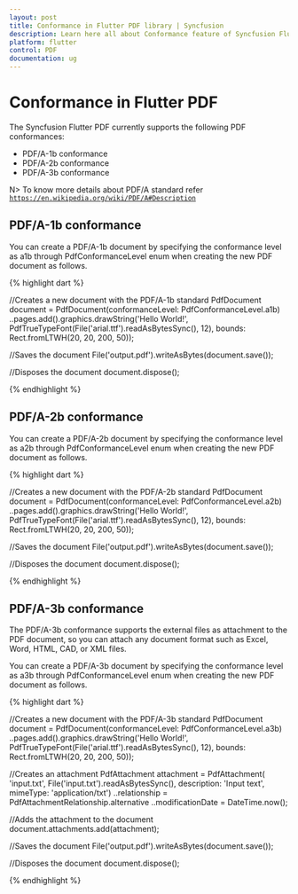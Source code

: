 ```yaml
---
layout: post
title: Conformance in Flutter PDF library | Syncfusion
description: Learn here all about Conformance feature of Syncfusion Flutter PDF library and more.
platform: flutter
control: PDF
documentation: ug
---
```


# Conformance in Flutter PDF

The Syncfusion Flutter PDF currently supports the following PDF conformances:

* PDF/A-1b conformance
* PDF/A-2b conformance
* PDF/A-3b conformance

N> To know more details about PDF/A standard refer [`https://en.wikipedia.org/wiki/PDF/A#Description`](https://en.wikipedia.org/wiki/PDF/A#Description)

## PDF/A-1b conformance

You can create a PDF/A-1b document by specifying the conformance level as a1b through PdfConformanceLevel enum when creating the new PDF document as follows.

{% highlight dart %}

//Creates a new document with the PDF/A-1b standard
PdfDocument document = PdfDocument(conformanceLevel: PdfConformanceLevel.a1b)
  ..pages.add().graphics.drawString('Hello World!',
      PdfTrueTypeFont(File('arial.ttf').readAsBytesSync(), 12),
      bounds: Rect.fromLTWH(20, 20, 200, 50));

//Saves the document
File('output.pdf').writeAsBytes(document.save());

//Disposes the document
document.dispose();

{% endhighlight %}

## PDF/A-2b conformance

You can create a PDF/A-2b document by specifying the conformance level as a2b through PdfConformanceLevel enum when creating the new PDF document as follows.

{% highlight dart %}

//Creates a new document with the PDF/A-2b standard
PdfDocument document = PdfDocument(conformanceLevel: PdfConformanceLevel.a2b)
  ..pages.add().graphics.drawString('Hello World!',
      PdfTrueTypeFont(File('arial.ttf').readAsBytesSync(), 12),
      bounds: Rect.fromLTWH(20, 20, 200, 50));

//Saves the document
File('output.pdf').writeAsBytes(document.save());

//Disposes the document
document.dispose();

{% endhighlight %}

## PDF/A-3b conformance

The PDF/A-3b conformance supports the external files as attachment to the PDF document, so you can attach any document format such as Excel, Word, HTML, CAD, or XML files.

You can create a PDF/A-3b document by specifying the conformance level as a3b through PdfConformanceLevel enum when creating the new PDF document as follows.

{% highlight dart %}

//Creates a new document with the PDF/A-3b standard
PdfDocument document = PdfDocument(conformanceLevel: PdfConformanceLevel.a3b)
  ..pages.add().graphics.drawString('Hello World!',
      PdfTrueTypeFont(File('arial.ttf').readAsBytesSync(), 12),
      bounds: Rect.fromLTWH(20, 20, 200, 50));

//Creates an attachment
PdfAttachment attachment = PdfAttachment(
    'input.txt', File('input.txt').readAsBytesSync(),
    description: 'Input text', mimeType: 'application/txt')
  ..relationship = PdfAttachmentRelationship.alternative
  ..modificationDate = DateTime.now();

//Adds the attachment to the document
document.attachments.add(attachment);

//Saves the document
File('output.pdf').writeAsBytes(document.save());

//Disposes the document
document.dispose();

{% endhighlight %}
